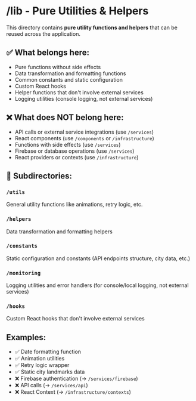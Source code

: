 # /lib - Pure Utilities & Helpers

This directory contains **pure utility functions and helpers** that can be reused across the application.

## ✅ What belongs here:
- Pure functions without side effects
- Data transformation and formatting functions
- Common constants and static configuration
- Custom React hooks
- Helper functions that don't involve external services
- Logging utilities (console logging, not external services)

## ❌ What does NOT belong here:
- API calls or external service integrations (use `/services`)
- React components (use `/components` or `/infrastructure`)
- Functions with side effects (use `/services`)
- Firebase or database operations (use `/services`)
- React providers or contexts (use `/infrastructure`)

## 📁 Subdirectories:

### `/utils`
General utility functions like animations, retry logic, etc.

### `/helpers`
Data transformation and formatting helpers

### `/constants`
Static configuration and constants (API endpoints structure, city data, etc.)

### `/monitoring`
Logging utilities and error handlers (for console/local logging, not external services)

### `/hooks`
Custom React hooks that don't involve external services

## Examples:
- ✅ Date formatting function
- ✅ Animation utilities
- ✅ Retry logic wrapper
- ✅ Static city landmarks data
- ❌ Firebase authentication (→ `/services/firebase`)
- ❌ API calls (→ `/services/api`)
- ❌ React Context (→ `/infrastructure/contexts`)
